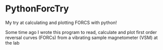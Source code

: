 # PythonForcTry
My try at calculating and plotting FORCS with python!

Some time ago I wrote this program to read, calculate and plot first order reversal curves (FORCs) from a vibrating sample magnetometer (VSM) at the lab
